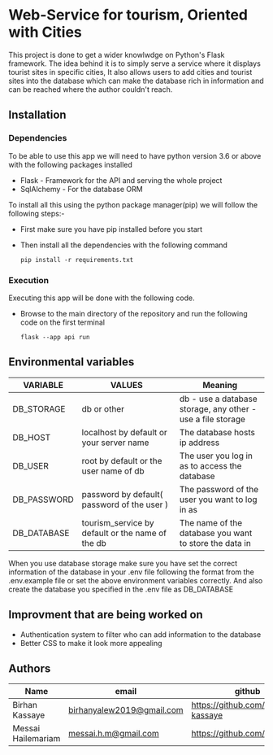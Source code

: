 # Web-Service for tourism, Oriented with Cities

This project is done to get a wider knowlwdge on Python's Flask framework. The idea behind it is to simply serve a service where it displays tourist sites in specific cities, It also allows users to add cities and tourist sites into the database which can make the database rich in information and can be reached where the author couldn't reach.

## Installation

### Dependencies

To be able to use this app we will need to have python version 3.6 or above with the following packages installed

- Flask - Framework for the API and serving the whole project
- SqlAlchemy - For the database ORM

To install all this using the python package manager(pip) we will follow the following steps:-

- First make sure you have pip installed before you start
- Then install all the dependencies with the following command

  `pip install -r requirements.txt`

### Execution

Executing this app will be done with the following code.

- Browse to the main directory of the repository and run the following code on the first terminal

  `flask --app api run`

## Environmental variables

| VARIABLE    | VALUES                                           | Meaning                                                     |
| ----------- | ------------------------------------------------ | ----------------------------------------------------------- |
| DB_STORAGE  | db or other                                      | db - use a database storage, any other - use a file storage |
| DB_HOST     | localhost by default or your server name         | The database hosts ip address                               |
| DB_USER     | root by default or the user name of db           | The user you log in as to access the database               |
| DB_PASSWORD | password by default( password of the user )      | The password of the user you want to log in as              |
| DB_DATABASE | tourism_service by default or the name of the db | The name of the database you want to store the data in      |

When you use database storage make sure you have set the correct information of the database in your .env file following the format from the .env.example file or set the above environment variables correctly. And also create the database you specified in the .env file as DB_DATABASE

## Improvment that are being worked on

- Authentication system to filter who can add information to the database
- Better CSS to make it look more appealing

## Authors

| Name               | email                     | github                            |
| ------------------ | ------------------------- | --------------------------------- |
| Birhan Kassaye     | birhanyalew2019@gmail.com | https://github.com/birhan-kassaye |
| Messai Hailemariam | messai.h.m@gmail.com      | https://github.com/hmmessai       |

